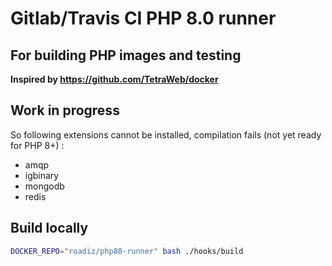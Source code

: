 # Gitlab/Travis CI PHP 8.0 runner
## For building PHP images and testing

**Inspired by https://github.com/TetraWeb/docker**

## Work in progress

So following extensions cannot be installed, compilation fails (not yet ready for PHP 8+) :

- amqp
- igbinary
- mongodb
- redis

## Build locally

```bash
DOCKER_REPO="roadiz/php80-runner" bash ./hooks/build
```
